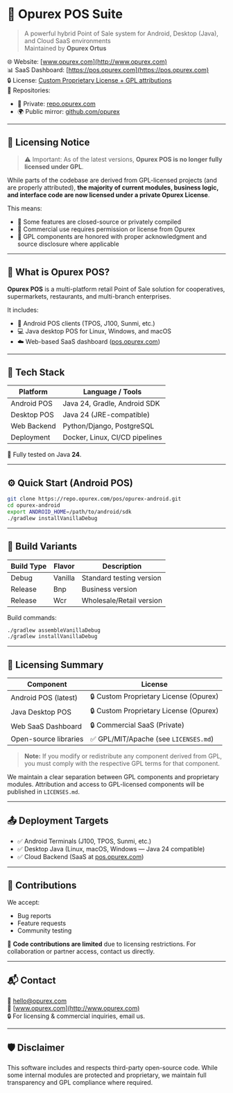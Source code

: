 # 🧾 Opurex POS Suite

> A powerful hybrid Point of Sale system for Android, Desktop (Java), and Cloud SaaS environments  
> Maintained by **Opurex Ortus**

🌐 Website: [www.opurex.com](http://www.opurex.com)  
📊 SaaS Dashboard: [https://pos.opurex.com](https://pos.opurex.com)  
🔒 License: [Custom Proprietary License + GPL attributions](#-licensing-summary)  
📁 Repositories:
- 🏢 Private: [repo.opurex.com](https://repo.opurex.com)
- 🌍 Public mirror: [github.com/opurex](https://github.com/opurex)

---

## 📢 Licensing Notice

> ⚠️ Important: As of the latest versions, **Opurex POS is no longer fully licensed under GPL**.

While parts of the codebase are derived from GPL-licensed projects (and are properly attributed), **the majority of current modules, business logic, and interface code are now licensed under a private Opurex License**.

This means:
- 🔐 Some features are closed-source or privately compiled
- 🤝 Commercial use requires permission or license from Opurex
- 🧾 GPL components are honored with proper acknowledgment and source disclosure where applicable

---

## 🧩 What is Opurex POS?

**Opurex POS** is a multi-platform retail Point of Sale solution for cooperatives, supermarkets, restaurants, and multi-branch enterprises.

It includes:
- 📱 Android POS clients (TPOS, J100, Sunmi, etc.)
- 💻 Java desktop POS for Linux, Windows, and macOS
- ☁️ Web-based SaaS dashboard ([pos.opurex.com](https://pos.opurex.com))

---

## 🚀 Tech Stack

| Platform     | Language / Tools              |
|--------------|-------------------------------|
| Android POS  | Java 24, Gradle, Android SDK  |
| Desktop POS  | Java 24 (JRE-compatible)      |
| Web Backend  | Python/Django, PostgreSQL     |
| Deployment   | Docker, Linux, CI/CD pipelines|

🧪 Fully tested on Java **24**.

---

## ⚙️ Quick Start (Android POS)

```bash
git clone https://repo.opurex.com/pos/opurex-android.git
cd opurex-android
export ANDROID_HOME=/path/to/android/sdk
./gradlew installVanillaDebug
```

---

## 🧪 Build Variants

| Build Type | Flavor   | Description              |
|------------|----------|--------------------------|
| Debug      | Vanilla  | Standard testing version |
| Release    | Bnp      | Business version         |
| Release    | Wcr      | Wholesale/Retail version |

Build commands:

```bash
./gradlew assembleVanillaDebug
./gradlew installVanillaDebug
```

---

## 🔐 Licensing Summary

| Component                  | License                                |
|---------------------------|----------------------------------------|
| Android POS (latest)      | 🔒 Custom Proprietary License (Opurex) |
| Java Desktop POS          | 🔒 Custom Proprietary License (Opurex) |
| Web SaaS Dashboard        | 🔒 Commercial SaaS (Private)           |
| Open-source libraries     | ✅ GPL/MIT/Apache (see `LICENSES.md`)  |

> **Note:** If you modify or redistribute any component derived from GPL, you must comply with the respective GPL terms for that component.

We maintain a clear separation between GPL components and proprietary modules. Attribution and access to GPL-licensed components will be published in `LICENSES.md`.

---

## 📤 Deployment Targets

- ✅ Android Terminals (J100, TPOS, Sunmi, etc.)
- ✅ Desktop Java (Linux, macOS, Windows — Java 24 compatible)
- ✅ Cloud Backend (SaaS at [pos.opurex.com](https://pos.opurex.com))

---

## 🤝 Contributions

We accept:

- Bug reports
- Feature requests
- Community testing

📌 **Code contributions are limited** due to licensing restrictions. For collaboration or partner access, contact us directly.

---

## 📬 Contact

📧 hello@opurex.com  
🔗 [www.opurex.com](http://www.opurex.com)  
🔒 For licensing & commercial inquiries, email us.

---

## 🛡 Disclaimer

This software includes and respects third-party open-source code. While some internal modules are protected and proprietary, we maintain full transparency and GPL compliance where required.